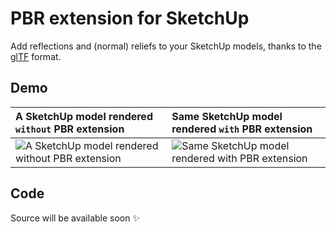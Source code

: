 PBR extension for SketchUp
==========================

Add reflections and (normal) reliefs to your SketchUp models, thanks to the [glTF](https://github.com/KhronosGroup/glTF/) format.

Demo
----

A SketchUp model rendered `without` PBR extension | Same SketchUp model rendered `with` PBR extension
:--- | :---
![A SketchUp model rendered without PBR extension](https://github.com/SamuelTalletSabathe/pbr-extension-for-sketchup/raw/master/pbr/Demo/a-sketchup-model-rendered-without-pbr-extension.png) | ![Same SketchUp model rendered with PBR extension](https://github.com/SamuelTalletSabathe/pbr-extension-for-sketchup/raw/master/pbr/Demo/same-sketchup-model-rendered-with-pbr-extension.png)

Code
----

Source will be available soon :sparkles:
